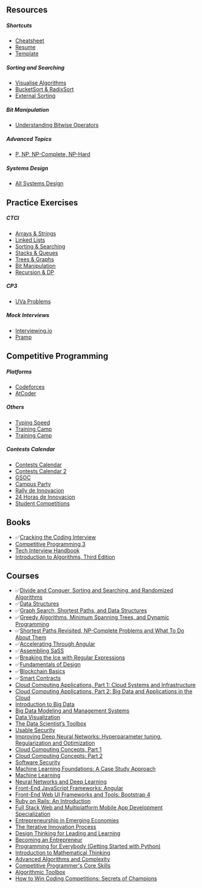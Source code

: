 ## Resources
  ##### Shortcuts  
   - [Cheatsheet](https://github.com/invict1/Cracking-Everything/blob/master/Others/cheatsheet.md)
   - [Resume](https://github.com/invict1/Cracking-Everything/blob/master/Others/resume.md)
   - [Template](https://github.com/invict1/Cracking-Everything/blob/master/UVa/competitive.h)
  ##### Sorting and Searching
   - [Visualise Algorithms](https://visualgo.net/en)
   - [BucketSort & RadixSort](https://github.com/invict1/Cracking-Everything/blob/master/Others/Bucket%20Sort%20%26%20Radix%20Sort%20.pdf)
   - [External Sorting](https://www.geeksforgeeks.org/external-sorting/)
  ##### Bit Manipulation
   - [Understanding Bitwise Operators](https://code.tutsplus.com/articles/understanding-bitwise-operators--active-11301)  
  ##### Advanced Topics
   - [P, NP, NP-Complete, NP-Hard](https://stackoverflow.com/questions/1857244/what-are-the-differences-between-np-np-complete-and-np-hard)
  ##### Systems Design
   - [All Systems Design](https://www.educative.io/collection/page/5668639101419520/5649050225344512/5673385510043648)
## Practice Exercises
  ##### CTCI
   - [Arrays & Strings](https://github.com/invict1/Cracking-Everything/tree/master/CTCI/Arrays%20-%20Strings)
   - [Linked Lists](https://github.com/invict1/Cracking-Everything/tree/master/CTCI/Linked%20Lists)
   - [Sorting & Searching](https://github.com/invict1/Cracking-Everything/tree/master/CTCI/Sorting%20-%20Searching)
   - [Stacks & Queues](https://github.com/invict1/Cracking-Everything/tree/master/CTCI/Stacks%20-%20Queues)
   - [Trees & Graphs](https://github.com/invict1/Cracking-Everything/tree/master/CTCI/Trees%20-%20Graphs)
   - [Bit Manipulation](https://github.com/invict1/Cracking-Everything/tree/master/CTCI/Bit%20Manipulation)
   - [Recursion & DP](https://github.com/invict1/Cracking-Everything/tree/master/CTCI/Recursion%20-%20DP)
  ##### CP3
   - [UVa Problems](https://github.com/invict1/Cracking-Everything/tree/master/UVa)
  ##### Mock Interviews
   - [Interviewing.io](https://interviewing.io/)
   - [Pramp](https://www.pramp.com/#/)
## Competitive Programming
   ##### Platforms
   - [Codeforces](http://codeforces.com/)
   - [AtCoder](https://atcoder.jp/)
   ##### Others
   - [Typing Speed](https://www.typingtest.com/)
   - [Training Camp](https://tc-arg.tk/2019.html#cronograma)
   - [Training Camp](https://sites.google.com/site/trainingcampargentina2014/home/clases-teoricas)
   ##### Contests Calendar
   - [Contests Calendar](https://www.hackerrank.com/calendar)
   - [Contests Calendar 2](https://clist.by/)
   - [GSOC](https://summerofcode.withgoogle.com/about/)
   - [Campus Party](https://a)
   - [Rally de Innovacion](https://a)
   - [24 Horas de Innovacion](https://a)
   - [Student Competitions](https://studentcompetitions.com/competitions)
## Books
  - :white_check_mark:[Cracking the Coding Interview](http://ahmed-badawy.com/blog/wp-content/uploads/2018/10/Cracking-the-Coding-Interview-6th-Edition-189-Programming-Questions-and-Solutions.pdf)
  - [Competitive Programming 3](https://www.pdfdrive.com/competitive-programming-3-e32649251.html)
  - [Tech Interview Handbook](https://yangshun.github.io/tech-interview-handbook/)
  - [Introduction to Algorithms, Third Edition](https://ms.sapientia.ro/~kasa/Algorithms_3rd.pdf)
## Courses
  - :white_check_mark:[Divide and Conquer, Sorting and Searching, and Randomized Algorithms](https://www.coursera.org/learn/algorithms-divide-conquer)
  - :white_check_mark:[Data Structures](https://www.coursera.org/learn/data-structures)
  - :white_check_mark:[Graph Search, Shortest Paths, and Data Structures](https://www.coursera.org/learn/algorithms-graphs-data-structures)
  - :white_check_mark:[Greedy Algorithms, Minimum Spanning Trees, and Dynamic Programming](https://www.coursera.org/learn/algorithms-greedy)
  - :white_check_mark:[Shortest Paths Revisited, NP-Complete Problems and What To Do About Them](https://www.coursera.org/learn/algorithms-npcomplete)
  - :white_check_mark:[Accelerating Through Angular](https://app.pluralsight.com/library/courses/code-school-accelerating-through-angular)
  - :white_check_mark:[Assembling SaSS](https://app.pluralsight.com/library/courses/code-school-assembling-sass)
  - :white_check_mark:[Breaking the Ice with Regular Expressions](https://app.pluralsight.com/library/courses/code-school-breaking-the-ice-with-regular-expressions)
  - :white_check_mark:[Fundamentals of Design](https://app.pluralsight.com/library/courses/code-school-fundamentals-of-design)
  - :white_check_mark:[Blockchain Basics](https://www.coursera.org/learn/blockchain-basics?) 
  - :white_check_mark:[Smart Contracts](https://www.coursera.org/learn/smarter-contracts?)
  - [Cloud Computing Applications, Part 1: Cloud Systems and Infrastructure](https://www.coursera.org/learn/cloud-applications-part1)
  - [Cloud Computing Applications, Part 2: Big Data and Applications in the Cloud](https://www.coursera.org/learn/cloud-applications-part2?)
  - [Introduction to Big Data](https://www.coursera.org/learn/big-data-introduction)
  - [Big Data Modeling and Management Systems](https://www.coursera.org/learn/big-data-management?)
  - [Data Visualization](https://www.coursera.org/learn/datavisualization)
  - [The Data Scientist’s Toolbox](https://www.coursera.org/learn/data-scientists-tools?)
  - [Usable Security](https://www.coursera.org/learn/usable-security?)
  - [Improving Deep Neural Networks: Hyperparameter tuning, Regularization and Optimization](https://www.coursera.org/learn/deep-neural-network?)
  - [Cloud Computing Concepts, Part 1](https://www.coursera.org/learn/cloud-computing?)
  - [Cloud Computing Concepts: Part 2](https://www.coursera.org/learn/cloud-computing-2?)
  - [Software Security](https://www.coursera.org/learn/software-security?)  
  - [Machine Learning Foundations: A Case Study Approach](https://www.coursera.org/learn/ml-foundations)
  - [Machine Learning](https://www.coursera.org/learn/machine-learning?)
  - [Neural Networks and Deep Learning](https://www.coursera.org/learn/neural-networks-deep-learning?)
  - [Front-End JavaScript Frameworks: Angular](https://www.coursera.org/learn/angular?)
  - [Front-End Web UI Frameworks and Tools: Bootstrap 4](https://www.coursera.org/learn/bootstrap-4)
  - [Ruby on Rails: An Introduction](https://www.coursera.org/learn/ruby-on-rails-intro?)
  - [Full Stack Web and Multiplatform Mobile App Development Specialization](https://www.coursera.org/specializations/full-stack-mobile-app-development) 
  - [Entrepreneurship in Emerging Economies](https://www.edx.org/course/entrepreneurship-in-emerging-economies-2)
  - [The Iterative Innovation Process](https://courses.edx.org/courses/course-v1:MITx+3.086x+3T2018/course/)
  - [Design Thinking for Leading and Learning](https://www.edx.org/course/design-thinking-for-leading-and-learning-0)
  - [Becoming an Entrepreneur](https://www.edx.org/course/becoming-an-entrepreneur)
  - [Programming for Everybody (Getting Started with Python)](https://www.coursera.org/learn/python?)
  - [Introduction to Mathematical Thinking](https://www.coursera.org/learn/mathematical-thinking)
  - [Advanced Algorithms and Complexity](https://www.coursera.org/learn/advanced-algorithms-and-complexity)
  - [Competitive Programmer's Core Skills](https://www.coursera.org/learn/competitive-programming-core-skills)
  - [Algorithmic Toolbox](https://www.coursera.org/learn/algorithmic-toolbox)
  - [How to Win Coding Competitions: Secrets of Champions](https://www.edx.org/course/how-to-win-coding-competitions-secrets-of-champions-4)

